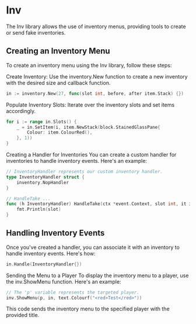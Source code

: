 # Inv
The Inv library allows the use of inventory menus, providing tools to create or send fake inventories.

## Creating an Inventory Menu
To create an inventory menu using the Inv library, follow these steps:

Create Inventory: Use the inventory.New function to create a new inventory with the desired size and callback function.

```go
in := inventory.New(27, func(slot int, before, after item.Stack) {})
```
Populate Inventory Slots: Iterate over the inventory slots and set items accordingly.

```go
for i := range in.Slots() {
    _ = in.SetItem(i, item.NewStack(block.StainedGlassPane{
        Colour: item.ColourRed(),
    }, 1))
}
```
Creating a Handler for Inventories
You can create a custom handler for inventories to handle inventory events. Here's an example:

```go
// InventoryHandler represents our custom inventory handler.
type InventoryHandler struct {
    inventory.NopHandler
}

// HandleTake ...
func (h InventoryHandler) HandleTake(ctx *event.Context, slot int, it item.Stack) {
    fmt.Println(slot)
}
```
## Handling Inventory Events
Once you've created a handler, you can associate it with an inventory to handle inventory events. Here's how:

```go
in.Handle(InventoryHandler{})
```
Sending the Menu to a Player
To display the inventory menu to a player, use the inv.ShowMenu function. Here's an example:

```go
// The 'p' variable represents the targeted player.
inv.ShowMenu(p, in, text.Colourf("<red>Test</red>"))
```
This code sends the inventory menu to the specified player with the provided title.
